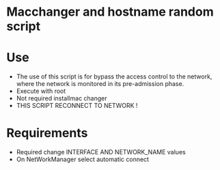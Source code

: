 # Macchanger and hostname random script

# Use 

 - The use of this script is for bypass the access control to the network, where the network is monitored in its pre-admission phase.
 - Execute  with root 
 - Not required installmac changer
 - THIS SCRIPT RECONNECT TO NETWORK !
 
# Requirements 
 - Required change INTERFACE AND NETWORK_NAME  values
 - On NetWorkManager select automatic connect 

